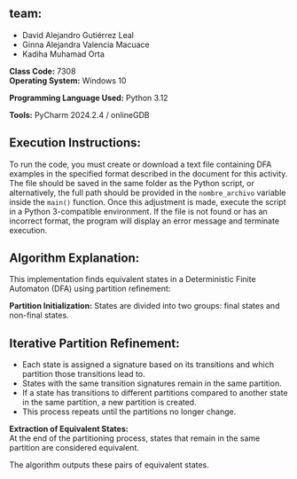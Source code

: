 ## team: 
- David Alejandro Gutiérrez Leal  
- Ginna Alejandra Valencia Macuace  
- Kadiha Muhamad Orta  

**Class Code:** 7308  
**Operating System:** Windows 10  

**Programming Language Used:** Python 3.12  

**Tools:** PyCharm 2024.2.4 / onlineGDB  

## **Execution Instructions:**  
To run the code, you must create or download a text file containing DFA examples in the specified format described in the document for this activity. The file should be saved in the same folder as the Python script, or alternatively, the full path should be provided in the `nombre_archivo` variable inside the `main()` function. Once this adjustment is made, execute the script in a Python 3-compatible environment. If the file is not found or has an incorrect format, the program will display an error message and terminate execution.  

## **Algorithm Explanation:**  
This implementation finds equivalent states in a Deterministic Finite Automaton (DFA) using partition refinement:  

   **Partition Initialization:** States are divided into two groups: final states and non-final states.  

   ## **Iterative Partition Refinement:**  
   - Each state is assigned a signature based on its transitions and which partition those transitions lead to.  
   - States with the same transition signatures remain in the same partition.  
   - If a state has transitions to different partitions compared to another state in the same partition, a new partition is created.  
   - This process repeats until the partitions no longer change.  

   **Extraction of Equivalent States:**  
  At the end of the partitioning process, states that remain in the same partition are considered equivalent.  
    
  The algorithm outputs these pairs of equivalent states.  
